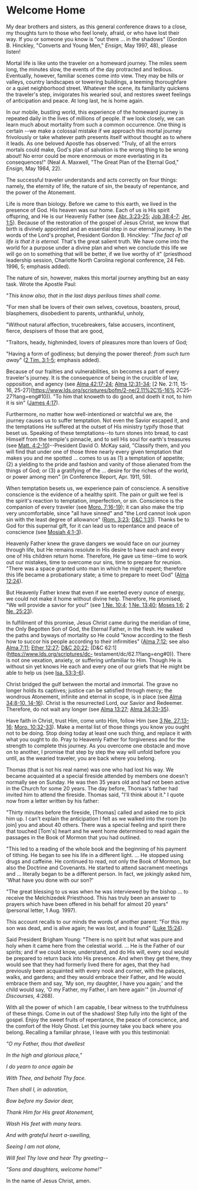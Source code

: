# Welcome Home

My dear brothers and sisters, as this general conference draws to a close, my
thoughts turn to those who feel lonely, afraid, or who have lost their way. If
you or someone you know is "out there ... in the shadows" (Gordon B. Hinckley,
"Converts and Young Men," _Ensign,_ May 1997, 48), please listen!

Mortal life is like unto the traveler on a homeward journey. The miles seem
long, the minutes slow, the events of the day protracted and tedious.
Eventually, however, familiar scenes come into view. They may be hills or
valleys, country landscapes or towering buildings, a teeming thoroughfare or a
quiet neighborhood street. Whatever the scene, its familiarity quickens the
traveler's step, invigorates his wearied soul, and restores sweet feelings of
anticipation and peace. At long last, he is home again.

In our mobile, bustling world, this experience of the homeward journey is
repeated daily in the lives of millions of people. If we look closely, we can
learn much about mortality from such a common occurrence. One thing is certain
--we make a colossal mistake if we approach this mortal journey frivolously or
take whatever path presents itself without thought as to where it leads. As
one beloved Apostle has observed: "Truly, of all the errors mortals could
make, God's plan of salvation is the wrong thing to be wrong about! No error
could be more enormous or more everlasting in its consequences!" (Neal A.
Maxwell, "The Great Plan of the Eternal God," _Ensign,_ May 1984, 22).

The successful traveler understands and acts correctly on four things: namely,
the eternity of life, the nature of sin, the beauty of repentance, and the
power of the Atonement.

Life is more than biology. Before we came to this earth, we lived in the
presence of God. His heaven was our home. Each of us is His spirit offspring,
and He is our Heavenly Father (see [Abr.
3:23-25](https://www.lds.org/scriptures/pgp/abr/3.23-25?lang=eng#22); [Job
38:4-7](https://www.lds.org/scriptures/ot/job/38.4-7?lang=eng#3); [Jer.
1:5](https://www.lds.org/scriptures/ot/jer/1.5?lang=eng#4)). Because of the
restoration of the gospel of Jesus Christ, we know that birth is divinely
appointed and an essential step in our eternal journey. In the words of the
Lord's prophet, President Gordon B. Hinckley: _"The fact of all life is that
it is eternal._ That's the great salient truth. We have come into the world
for a purpose under a divine plan and when we conclude this life we will go on
to something that will be better, if we live worthy of it" (priesthood
leadership session, Charlotte North Carolina regional conference, 24 Feb.
1996, 5; emphasis added).

The nature of sin, however, makes this mortal journey anything but an easy
task. Wrote the Apostle Paul:

"_This know also, that in the last days perilous times shall come._

"For men shall be lovers of their own selves, covetous, boasters, proud,
blasphemers, disobedient to parents, unthankful, unholy,

"Without natural affection, trucebreakers, false accusers, incontinent,
fierce, despisers of those that are good,

"Traitors, heady, highminded, lovers of pleasures more than lovers of God;

"Having a form of godliness; but denying the power thereof: _from such turn
away_" ([2 Tim.
3:1-5](https://www.lds.org/scriptures/nt/2-tim/3.1-5?lang=eng#0); emphasis
added).

Because of our frailties and vulnerabilities, sin becomes a part of every
traveler's journey. It is the consequence of being in the crucible of law,
opposition, and agency (see [Alma
42:17-24](https://www.lds.org/scriptures/bofm/alma/42.17-24?lang=eng#16);
[Alma
12:31-34](https://www.lds.org/scriptures/bofm/alma/12.31-34?lang=eng#30); [2
Ne. 2:11, 15-16, 25-27](https://www.lds.org/scriptures/bofm/2-ne/2.11%2C15-16%
2C25-27?lang=eng#10)). "To him that knoweth to do good, and doeth it not, to
him it is sin" ([James
4:17](https://www.lds.org/scriptures/nt/james/4.17?lang=eng#16)).

Furthermore, no matter how well-intentioned or watchful we are, the journey
causes us to suffer temptation. Not even the Savior escaped it, and the
temptations He suffered at the outset of His ministry typify those that beset
us. Speaking of these temptations--to turn stones into bread, to cast Himself
from the temple's pinnacle, and to sell His soul for earth's treasures (see
[Matt.
4:2-10](https://www.lds.org/scriptures/nt/matt/4.2-10?lang=eng#1))--President
David O. McKay said, "Classify them, and you will find that under one of those
three nearly every given temptation that makes you and me spotted ... comes to
us as (1) a temptation of appetite; (2) a yielding to the pride and fashion
and vanity of those alienated from the things of God; or (3) a gratifying of
the ... desire for the riches of the world, or power among men" (in Conference
Report, Apr. 1911, 59).

When temptation besets us, we experience pain of conscience. A sensitive
conscience is the evidence of a healthy spirit. The pain or guilt we feel is
the spirit's reaction to temptation, imperfection, or sin. Conscience is the
companion of every traveler (see [Moro.
7:16-19](https://www.lds.org/scriptures/bofm/moro/7.16-19?lang=eng#15)); it
can also make the trip very uncomfortable, since "all have sinned" and "the
Lord cannot look upon sin with the least degree of allowance" ([Rom.
3:23](https://www.lds.org/scriptures/nt/rom/3.23?lang=eng#22); [D&amp;C
1:31](https://www.lds.org/scriptures/dc-testament/dc/1.31?lang=eng#30)).
Thanks be to God for this supernal gift, for it can lead us to repentance and
peace of conscience (see [Mosiah
4:1-3](https://www.lds.org/scriptures/bofm/mosiah/4.1-3?lang=eng#0)).

Heavenly Father knew the grave dangers we would face on our journey through
life, but He remains resolute in His desire to have each and every one of His
children return home. Therefore, He gave us time--time to work out our
mistakes, time to overcome our sins, time to prepare for reunion. "There was a
space granted unto man in which he might repent; therefore this life became a
probationary state; a time to prepare to meet God" ([Alma
12:24](https://www.lds.org/scriptures/bofm/alma/12.24?lang=eng#23)).

But Heavenly Father knew that even if we exerted every ounce of energy, we
could not make it home without divine help. Therefore, He promised, "We will
provide a savior for you!" (see [1 Ne.
10:4](https://www.lds.org/scriptures/bofm/1-ne/10.4?lang=eng#3); [1 Ne.
13:40](https://www.lds.org/scriptures/bofm/1-ne/13.40?lang=eng#39); [Moses
1:6](https://www.lds.org/scriptures/pgp/moses/1.6?lang=eng#5); [2 Ne.
25:23](https://www.lds.org/scriptures/bofm/2-ne/25.23?lang=eng#22)).

In fulfillment of this promise, Jesus Christ came during the meridian of time,
the Only Begotten Son of God, the Eternal Father, in the flesh. He walked the
paths and byways of mortality so He could "know according to the flesh how to
succor his people according to their infirmities" ([Alma
7:12](https://www.lds.org/scriptures/bofm/alma/7.12?lang=eng#11); see also
[Alma 7:11](https://www.lds.org/scriptures/bofm/alma/7.11?lang=eng#10); [Ether
12:27](https://www.lds.org/scriptures/bofm/ether/12.27?lang=eng#26); [D&amp;C
20:22](https://www.lds.org/scriptures/dc-testament/dc/20.22?lang=eng#21);
[D&amp;C 62:1](https://www.lds.org/scriptures/dc-
testament/dc/62.1?lang=eng#0)). There is not one vexation, anxiety, or
suffering unfamiliar to Him. Though He is without sin yet knows He each and
every one of our griefs that He might be able to help us (see [Isa.
53:3-6](https://www.lds.org/scriptures/ot/isa/53.3-6?lang=eng#2)).

Christ bridged the gulf between the mortal and immortal. The grave no longer
holds its captives; justice can be satisfied through mercy; the wondrous
Atonement, infinite and eternal in scope, is in place (see [Alma 34:8-10,
14-16](https://www.lds.org/scriptures/bofm/alma/34.8-10%2C14-16?lang=eng#7)).
Christ is the resurrected Lord, our Savior and Redeemer. Therefore, do not
wait any longer (see [Alma
13:27](https://www.lds.org/scriptures/bofm/alma/13.27?lang=eng#26); [Alma
34:33-35](https://www.lds.org/scriptures/bofm/alma/34.33-35?lang=eng#32)).

Have faith in Christ, trust Him, come unto Him, follow Him (see [3 Ne.
27:13-16](https://www.lds.org/scriptures/bofm/3-ne/27.13-16?lang=eng#12);
[Moro.
10:32-33](https://www.lds.org/scriptures/bofm/moro/10.32-33?lang=eng#31)).
Make a mental list of those things you know you ought not to be doing. Stop
doing today at least one such thing, and replace it with what you ought to do.
Pray to Heavenly Father for forgiveness and for the strength to complete this
journey. As you overcome one obstacle and move on to another, I promise that
step by step the way will unfold before you until, as the wearied traveler,
you are back where you belong.

Thomas (that is not his real name) was one who had lost his way. We became
acquainted at a special fireside attended by members one doesn't normally see
on Sunday. He was then 35 years old and had not been active in the Church for
some 20 years. The day before, Thomas's father had invited him to attend the
fireside. Thomas said, "I'll think about it." I quote now from a letter
written by his father:

"Thirty minutes before the fireside, [Thomas] called and asked me to pick him
up. I can't explain the anticipation I felt as we walked into the room [to
join] you and about 40 others. There was a special feeling and spirit there
that touched [Tom's] heart and he went home determined to read again the
passages in the Book of Mormon that you had outlined.

"This led to a reading of the whole book and the beginning of his payment of
tithing. He began to see his life in a different light. ... He stopped using
drugs and caffeine. He continued to read, not only the Book of Mormon, but
also the Doctrine and Covenants. He started to attend sacrament meetings and ...
literally began to be a different person. In fact, we jokingly asked him,
'What have you done with our son?'

"The great blessing to us was when he was interviewed by the bishop ... to
receive the Melchizedek Priesthood. This has truly been an answer to prayers
which have been offered in his behalf for almost 20 years" (personal letter, 1
Aug. 1997).

This account recalls to our minds the words of another parent: "For this my
son was dead, and is alive again; he was lost, and is found" ([Luke
15:24](https://www.lds.org/scriptures/nt/luke/15.24?lang=eng#23)).

Said President Brigham Young: "There is no spirit but what was pure and holy
when it came here from the celestial world. ... He is the Father of our spirits;
and if we could know, understand, and do His will, every soul would be
prepared to return back into His presence. And when they get there, they would
see that they had formerly lived there for ages, that they had previously been
acquainted with every nook and corner, with the palaces, walks, and gardens;
and they would embrace their Father, and He would embrace them and say, 'My
son, my daughter, I have you again;' and the child would say, 'O my Father, my
Father, I am here again'" (in _Journal of Discourses,_ 4:268).

With all the power of which I am capable, I bear witness to the truthfulness
of these things. Come in out of the shadows! Step fully into the light of the
gospel. Enjoy the sweet fruits of repentance, the peace of conscience, and the
comfort of the Holy Ghost. Let this journey take you back where you belong.
Recalling a familiar phrase, I leave with you this testimonial:

_"O my Father, thou that dwellest_

_In the high and glorious place,"_

_I do yearn to once again be_

_With Thee, and behold Thy face._

_Then shall I, in adoration,_

_Bow before my Savior dear,_

_Thank Him for His great Atonement,_

_Wash His feet with many tears._

_And with grateful heart a-swelling,_

_Seeing I am not alone,_

_Will feel Thy love and hear Thy greeting--_

_"Sons and daughters, welcome home!"_

In the name of Jesus Christ, amen.

